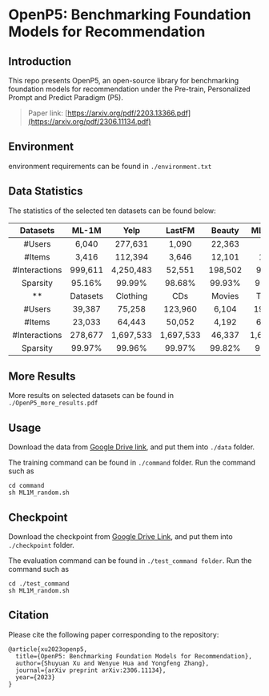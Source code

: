 # OpenP5: Benchmarking Foundation Models for Recommendation

## Introduction

This repo presents OpenP5, an open-source library for benchmarking foundation models for recommendation under the Pre-train, Personalized Prompt and Predict Paradigm (P5).  
> Paper link: [https://arxiv.org/pdf/2203.13366.pdf](https://arxiv.org/pdf/2306.11134.pdf)

## Environment

environment requirements can be found in `./environment.txt`

## Data Statistics

The statistics of the selected ten datasets can be found below:

| Datasets | ML-1M | Yelp| LastFM | Beauty | ML-100K |
|:-:|:-:|:-:|:-:|:-:|:-:|
| \#Users | 6,040 | 277,631 | 1,090 | 22,363 | 943 |
| \#Items | 3,416 | 112,394 | 3,646 | 12,101 | 1,349 |
|\#Interactions| 999,611 | 4,250,483 | 52,551 | 198,502 | 99,287 |
| Sparsity | 95.16\% | 99.99\% | 98.68\% | 99.93\% | 92.20\% |
**| Datasets | Clothing | CDs | Movies | Taobao | Electronics|**
| \#Users | 39,387 | 75,258 | 123,960 | 6,104 | 192,403 | 
| \#Items | 23,033 | 64,443 | 50,052 | 4,192 | 63,001 |
|\#Interactions| 278,677 | 1,697,533 | 1,697,533 | 46,337 | 1,689,188 |
|Sparsity| 99.97\% | 99.96\% | 99.97\% | 99.82\% | 99.99\% |

## More Results

More results on selected datasets can be found in `./OpenP5_more_results.pdf`

## Usage

Download the data from [Google Drive link](), and put them into `./data` folder.

The training command can be found in `./command` folder. Run the command such as 

```
cd command
sh ML1M_random.sh
```

## Checkpoint

Download the checkpoint from [Google Drive Link](https://drive.google.com/drive/folders/19v7vgNBkIRdBm4FwPgHHiRz6Dnom29aR?usp=sharing), and put them into `./checkpoint` folder.

The evaluation command can be found in `./test_command folder`. Run the command such as 

```
cd ./test_command
sh ML1M_random.sh
```


## Citation

Please cite the following paper corresponding to the repository:
```
@article{xu2023openp5,
  title={OpenP5: Benchmarking Foundation Models for Recommendation},
  author={Shuyuan Xu and Wenyue Hua and Yongfeng Zhang},
  journal={arXiv preprint arXiv:2306.11134},
  year={2023}
}
```
